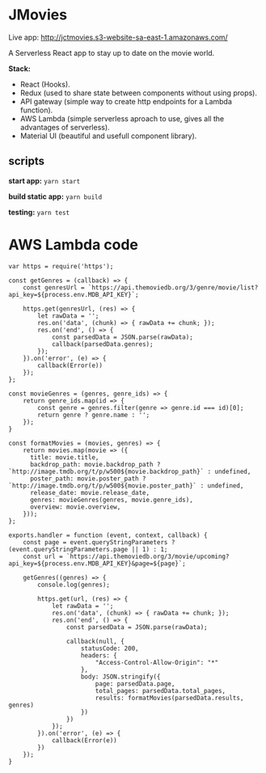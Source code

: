 # JMovies

Live app: http://jctmovies.s3-website-sa-east-1.amazonaws.com/

A Serverless React app to stay up to date on the movie world.

**Stack:**
- React (Hooks).
- Redux (used to share state between components without using props).
- API gateway (simple way to create http endpoints for a Lambda function).
- AWS Lambda (simple serverless aproach to use, gives all the advantages of serverless).
- Material UI (beautiful and usefull component library).

## scripts

**start app:** `yarn start`

**build static app:** `yarn build`

**testing:** `yarn test`

# AWS Lambda code

```nodejs
var https = require('https');

const getGenres = (callback) => {
    const genresUrl = `https://api.themoviedb.org/3/genre/movie/list?api_key=${process.env.MDB_API_KEY}`;

    https.get(genresUrl, (res) => {
        let rawData = '';
        res.on('data', (chunk) => { rawData += chunk; });
        res.on('end', () => {
            const parsedData = JSON.parse(rawData);
            callback(parsedData.genres);
        });
    }).on('error', (e) => {
        callback(Error(e))
    });
};

const movieGenres = (genres, genre_ids) => {
    return genre_ids.map(id => {
        const genre = genres.filter(genre => genre.id === id)[0];
        return genre ? genre.name : '';
    });
}

const formatMovies = (movies, genres) => {
    return movies.map(movie => ({
      title: movie.title,
      backdrop_path: movie.backdrop_path ? `http://image.tmdb.org/t/p/w500${movie.backdrop_path}` : undefined,
      poster_path: movie.poster_path ? `http://image.tmdb.org/t/p/w500${movie.poster_path}` : undefined,
      release_date: movie.release_date,
      genres: movieGenres(genres, movie.genre_ids),
      overview: movie.overview,
    }));
};

exports.handler = function (event, context, callback) {
    const page = event.queryStringParameters ? (event.queryStringParameters.page || 1) : 1;
    const url = `https://api.themoviedb.org/3/movie/upcoming?api_key=${process.env.MDB_API_KEY}&page=${page}`;

    getGenres((genres) => {
        console.log(genres);

        https.get(url, (res) => {
            let rawData = '';
            res.on('data', (chunk) => { rawData += chunk; });
            res.on('end', () => {
                const parsedData = JSON.parse(rawData);

                callback(null, {
                    statusCode: 200,
                    headers: {
                        "Access-Control-Allow-Origin": "*"
                    },
                    body: JSON.stringify({
                        page: parsedData.page,
                        total_pages: parsedData.total_pages,
                        results: formatMovies(parsedData.results, genres)
                    })
                })
            });
        }).on('error', (e) => {
            callback(Error(e))
        })
    });
}
```
